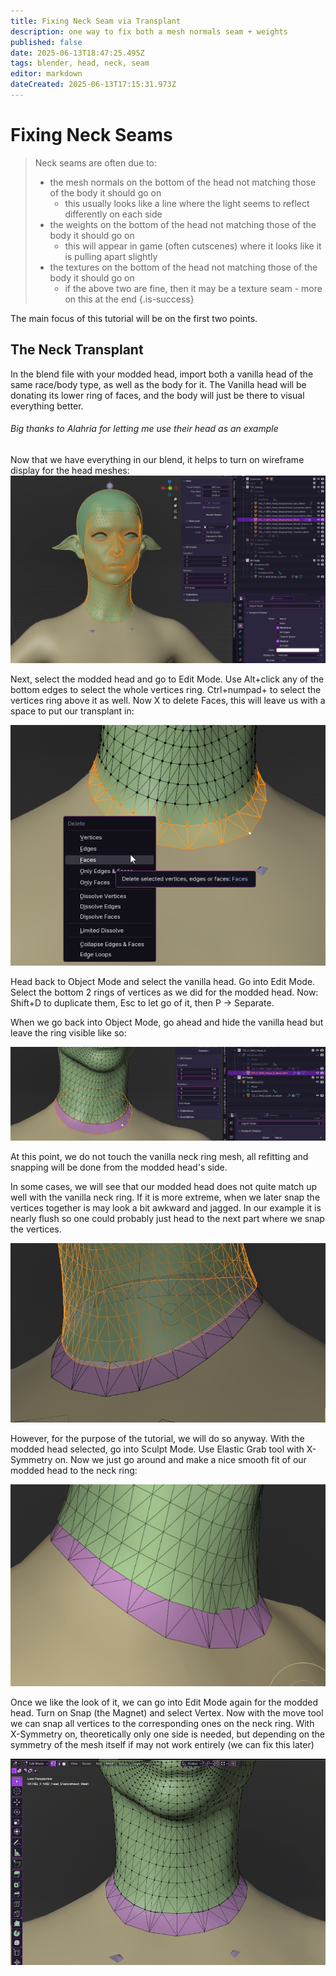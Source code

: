 ```yaml
---
title: Fixing Neck Seam via Transplant
description: one way to fix both a mesh normals seam + weights
published: false
date: 2025-06-13T18:47:25.495Z
tags: blender, head, neck, seam
editor: markdown
dateCreated: 2025-06-13T17:15:31.973Z
---
```


# Fixing Neck Seams
> Neck seams are often due to:
> - the mesh normals on the bottom of the head not matching those of the body it should go on
>   - this usually looks like a line where the light seems to reflect differently on each side
> - the weights on the bottom of the head not matching those of the body it should go on
>   - this will appear in game (often cutscenes) where it looks like it is pulling apart slightly
> - the textures on the bottom of the head not matching those of the body it should go on
>   - if the above two are fine, then it may be a texture seam - more on this at the end
{.is-success}


The main focus of this tutorial will be on the first two points. 

## The Neck Transplant

In the blend file with your modded head, import both a vanilla head of the same race/body type, as well as the body for it. The Vanilla head will be donating its lower ring of faces, and the body will just be there to visual everything better.

###### Big thanks to Alahria for letting me use their head as an example

Now that we have everything in our blend, it helps to turn on wireframe display for the head meshes:
![1-wireframe.png](/tutorials/visual/1-wireframe.png)

Next, select the modded head and go to Edit Mode.
Use Alt+click any of the bottom edges to select the whole vertices ring.
Ctrl+numpad+ to select the vertices ring above it as well.
Now X to delete Faces, this will leave us with a space to put our transplant in:

![2-mod-del-ring.png](/tutorials/visual/2-mod-del-ring.png)

Head back to Object Mode and select the vanilla head. Go into Edit Mode.
Select the bottom 2 rings of vertices as we did for the modded head.
Now: Shift+D to duplicate them, Esc to let go of it, then P -> Separate.

When we go back into Object Mode, go ahead and hide the vanilla head but leave the ring visible like so:

![4-mod-neck-and-vanilla-ring.png](/tutorials/visual/4-mod-neck-and-vanilla-ring.png)

At this point, we do not touch the vanilla neck ring mesh, all refitting and snapping will be done from the modded head's side.

In some cases, we will see that our modded head does not quite match up well with the vanilla neck ring. If it is more extreme, when we later snap the vertices together is may look a bit awkward and jagged. In our example it is nearly flush so one could probably just head to the next part where we snap the vertices.

![6-not-fitting.png](/tutorials/visual/6-not-fitting.png)

However, for the purpose of the tutorial, we will do so anyway.
With the modded head selected, go into Sculpt Mode. Use Elastic Grab tool with X-Symmetry on.
Now we just go around and make a nice smooth fit of our modded head to the neck ring:

![necktransplant-sculpt-clip.gif](/tutorials/visual/necktransplant-sculpt-clip.gif)

Once we like the look of it, we can go into Edit Mode again for the modded head.
Turn on Snap (the Magnet) and select Vertex.
Now with the move tool we can snap all vertices to the corresponding ones on the neck ring.
With X-Symmetry on, theoretically only one side is needed, but depending on the symmetry of the mesh itself if may not work entirely (we can fix this later)

![necktransplant-snap-clip.gif](/tutorials/visual/necktransplant-snap-clip.gif)

